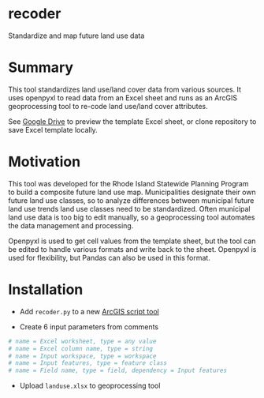 # recoder
Standardize and map future land use data

# Summary

This tool standardizes land use/land cover data from various sources. It uses openpyxl to read data from an Excel sheet and runs as an ArcGIS geoprocessing tool to re-code land use/land cover attributes.

See [Google Drive](https://drive.google.com/file/d/0BzpR0X1lXypvVTBTOVpmNWt4OUU/view?usp=sharing) to preview the template Excel sheet, or clone repository to save Excel template locally.

# Motivation

This tool was developed for the Rhode Island Statewide Planning Program to build a composite future land use map. Municipalities designate their own future land use classes, so to analyze differences between municipal future land use trends land use classes need to be standardized. Often municipal land use data is too big to edit manually, so a geoprocessing tool automates the data management and processing.

Openpyxl is used to get cell values from the template sheet, but the tool can be edited to handle various formats and write back to the sheet. Openpyxl is used for flexibility, but Pandas can also be used in this format.

# Installation

* Add `recoder.py` to a new [ArcGIS script tool](http://pro.arcgis.com/en/pro-app/help/analysis/geoprocessing/basics/create-a-python-script-tool.htm)

* Create 6 input parameters from comments
```python
# name = Excel worksheet, type = any value
# name = Excel column name, type = string
# name = Input workspace, type = workspace
# name = Input features, type = feature class
# name = Field name, type = field, dependency = Input features
```
* Upload `landuse.xlsx` to geoprocessing tool
